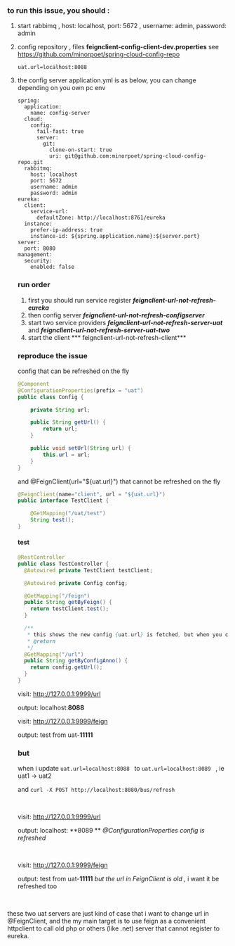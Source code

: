 ### to run this issue, you should :

1. start rabbimq ,    host: localhost, port: 5672 , username: admin, password: admin 

2. config repository , files  **feignclient-config-client-dev.properties**   see https://github.com/minorpoet/spring-cloud-config-repo

   `uat.url=localhost:8088 `

3. the config server application.yml is as below,   you can change depending on you own pc env

   ```
   spring:
     application:
       name: config-server
     cloud:
       config:
         fail-fast: true
         server:
           git:
             clone-on-start: true
             uri: git@github.com:minorpoet/spring-cloud-config-repo.git
     rabbitmq:
       host: localhost
       port: 5672
       username: admin
       password: admin
   eureka:
     client:
       service-url:
         defaultZone: http://localhost:8761/eureka
     instance:
       prefer-ip-address: true
       instance-id: ${spring.application.name}:${server.port}
   server:
     port: 8080
   management:
     security:
       enabled: false
   ```

   ### run order

   1. first you should run service register ***feignclient-url-not-refresh-eureka***
   2. then config server ***feignclient-url-not-refresh-configserver***
   3. start two service providers  ***feignclient-url-not-refresh-server-uat*** and ***feignclient-url-not-refresh-server-uat-two***
   4. start the client *** feignclient-url-not-refresh-client***

   ### reproduce the issue

   config that can be refreshed on the fly

   ```java
   @Component
   @ConfigurationProperties(prefix = "uat")
   public class Config {

       private String url;

       public String getUrl() {
           return url;
       }

       public void setUrl(String url) {
           this.url = url;
       }
   }
   ```

   and @FeignClient(url="${uat.url}")  that cannot be refreshed on the fly

   ```java
   @FeignClient(name="client", url = "${uat.url}")
   public interface TestClient {

       @GetMapping("/uat/test")
       String test();
   }
   ```

   #### test

   ```java
   @RestController
   public class TestController {
     @Autowired private TestClient testClient;

     @Autowired private Config config;

     @GetMapping("/feign")
     public String getByFeign() {
       return testClient.test();
     }

     /**
      * this shows the new config {uat.url} is fetched, but when you call getByFeign the calling target is still old one
      * @return
      */
     @GetMapping("/url")
     public String getByConfigAnno() {
       return config.getUrl();
     }
   }
   ```

   visit:        http://127.0.0.1:9999/url 

   output:   localhost:**8088**

   visit:        http://127.0.0.1:9999/feign

   output:   test from uat-**11111**

   ### but 

   when i update `uat.url=localhost:8088 ` to `uat.url=localhost:8089 `  , ie  uat1 -> uat2

   and `curl -X POST http://localhost:8080/bus/refresh `

   ​

   visit:        http://127.0.0.1:9999/url 

   output:   localhost: **8089 **                            *@ConfigurationProperties config is refreshed*            

   ​

   visit:        http://127.0.0.1:9999/feign

   output:   test from uat-**11111**                  *but the url in FeignClient is old*    , i want it be refreshed too

   ​

these two uat servers are just  kind of case that i want to change url in @FeignClient,  and  the my main target is to use feign as a convenient httpclient to call old php or others (like .net) server that cannot register to eureka.